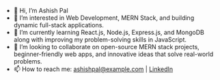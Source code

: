 - 👋 Hi, I’m Ashish Pal  
- 👀 I’m interested in Web Development, MERN Stack, and building dynamic full-stack applications.  
- 🌱 I’m currently learning React.js, Node.js, Express.js, and MongoDB along with improving my problem-solving skills in JavaScript.  
- 💞️ I’m looking to collaborate on open-source MERN stack projects, beginner-friendly web apps, and innovative ideas that solve real-world problems.  
- 📫 How to reach me: [ashishpal@example.com](mailto:ashishpal@example.com) | [LinkedIn](https://www.linkedin.com/in/your-linkedin)  
 


<!---
ashish834991/ashish834991 is a ✨ special ✨ repository because its `README.md` (this file) appears on your GitHub profile.
You can click the Preview link to take a look at your changes.
--->
